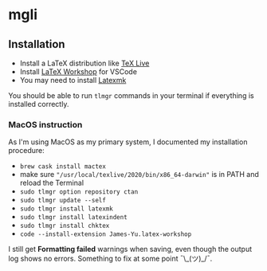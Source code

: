 # mgli

## Installation

- Install a LaTeX distribution like [TeX Live](https://www.tug.org/texlive/)
- Install [LaTeX Workshop](https://marketplace.visualstudio.com/items?itemName=James-Yu.latex-workshop) for VSCode
- You may need to install [Latexmk](https://mg.readthedocs.io/latexmk.html)

You should be able to run `tlmgr` commands in your terminal if everything
is installed correctly.

### MacOS instruction

As I'm using MacOS as my primary system, I documented my installation procedure:

- `brew cask install mactex`
- make sure `"/usr/local/texlive/2020/bin/x86_64-darwin"` is in PATH and reload the Terminal
- `sudo tlmgr option repository ctan`
- `sudo tlmgr update --self`
- `sudo tlmgr install latexmk`
- `sudo tlmgr install latexindent`
- `sudo tlmgr install chktex`
- `code --install-extension James-Yu.latex-workshop`

I still get **Formatting failed** warnings when saving, even though the output
log shows no errors. Something to fix at some point ¯\\\_(ツ)\_/¯.
